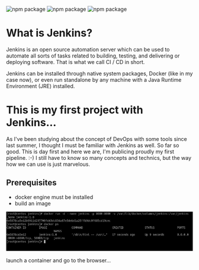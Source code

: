 ![npm package](https://img.shields.io/badge/docker-19.03.8-blue.svg)
![npm package](https://img.shields.io/badge/jenkins-2.299-red.svg)
![npm package](https://img.shields.io/badge/github-1.8.3.1-orange.svg)

<h1>What is Jenkins?</h1>

Jenkins is an open source automation server which can be used to automate all sorts of tasks related to building, testing, and delivering
or deploying software. That is what we call CI / CD in short.

Jenkins can be installed through native system packages, Docker (like in my case now), or even run standalone by any machine with a Java
Runtime Environment (JRE) installed.

<h1>This is my first project with Jenkins...</h1>

As I've been studying about the concept of DevOps with some tools since last summer, I thought I must be familiar with Jenkins as well. 
So far so good. This is day first and here we are, I'm publicing proudly my first pipeline. :-)
I still have to know so many concepts and technics, but the way how we can use is just marvelous.

<h2>Prerequisites</h2>

- docker engine must be installed
- build an image

![Image of mysql](https://github.com/SandorJokai/Jenkins/blob/master/jenkins.png)

launch a container and go to the browser...

